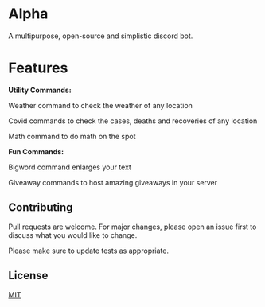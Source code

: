# **Alpha**
A multipurpose, open-source and simplistic discord bot.

# Features

**Utility Commands:**

Weather command to check the weather of any location

Covid commands to check the cases, deaths and recoveries of any location

Math command to do math on the spot

**Fun Commands:**

Bigword command enlarges your text

Giveaway commands to host amazing giveaways in your server


## Contributing
Pull requests are welcome. For major changes, please open an issue first to discuss what you would like to change.

Please make sure to update tests as appropriate.

## License
[MIT](https://choosealicense.com/licenses/mit/)
